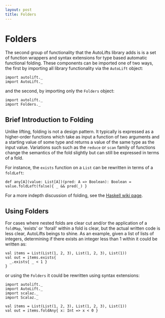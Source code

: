 ```yaml
---
layout: post
title: Folders
---
```

# Folders

The second group of functionality that the AutoLifts library adds is is a set of function wrappers and syntax extensions for type based automatic functional folding. These components can be imported one of two ways, the first by importing all library functionality via the `AutoLift` object:

```tut
import autolift._
import AutoLift._
```

and the second, by importing only the `Folders` object:

```tut
import autolift._
import Folders._
```

## Brief Introduction to Folding

Unlike lifting, folding is not a design pattern. It typically is expressed as a higher-order functions which take as input a function of two arguments and a starting value of some type and returns a value of the same type as the input value. Variations such such as the `reduce` or `scan` family of functions change the semantics of the fold slightly but can still be expressed in terms of a fold.

For instance, the `exists` function on a `List` can be rewritten in terms of a `foldLeft`:

```tut
def any[A](value: List[A])(pred: A => Boolean): Boolean = value.foldLeft(false){ _ && pred(_) }
```

For a more indepth discussion of folding, see the [Haskell wiki page](https://wiki.haskell.org/Fold).

## Using Folders

For cases where nested folds are clear cut and/or the application of a `foldMap`, 'exists' or 'forall' within a fold is clear, but the actual written code is less clear, AutoLifts beings to shine. As an example, given a list of lists of integers, determining if there exists an integer less than 1 within it could be written as:

```tut
val items = List(List(1, 2, 3), List(1, 2, 3), List(1))
val out = items.exists{ 
  _.exists{ _ < 1 } 
}
```

or using the `Folders` it could be rewritten using syntax extensions:

```tut
import autolift._
import AutoLift._
import scalaz._
import Scalaz._

val items = List(List(1, 2, 3), List(1, 2, 3), List(1))
val out = items.foldAny{ x: Int => x < 0 }
```